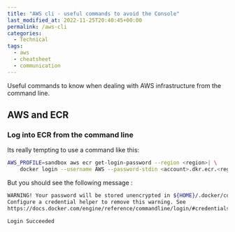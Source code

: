 ```yaml
---
title: "AWS cli - useful commands to avoid the Console"
last_modified_at: 2022-11-25T20:40:45+00:00
permalink: /aws-cli
categories:
  - Technical
tags:
  - aws
  - cheatsheet
  - communication
---
```


Useful commands to know when dealing with AWS infrastructure from the command line.

## AWS and ECR

### Log into ECR from the command line

Its really tempting to use a command like this:
```bash
AWS_PROFILE=sandbox aws ecr get-login-password --region <region>| \
    docker login --username AWS --password-stdin <account>.dkr.ecr.<region>.amazonaws.com
```

But you should see the following message :

```bash
WARNING! Your password will be stored unencrypted in ${HOME}/.docker/config.json.
Configure a credential helper to remove this warning. See
https://docs.docker.com/engine/reference/commandline/login/#credentials-store

Login Succeeded
```